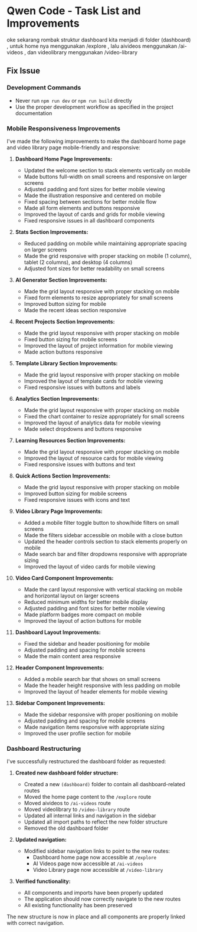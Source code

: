 # Qwen Code - Task List and Improvements
oke sekarang rombak struktur dashboard kita menjadi di folder (dashboard) , untuk home nya menggunakan /explore , lalu aivideos menggunakan /ai-videos , dan videolibrary menggunakan /video-library

## Fix Issue

### Development Commands
- Never run `npm run dev` or `npm run build` directly
- Use the proper development workflow as specified in the project documentation

### Mobile Responsiveness Improvements

I've made the following improvements to make the dashboard home page and video library page mobile-friendly and responsive:

1. **Dashboard Home Page Improvements:**
   - Updated the welcome section to stack elements vertically on mobile
   - Made buttons full-width on small screens and responsive on larger screens
   - Adjusted padding and font sizes for better mobile viewing
   - Made the illustration responsive and centered on mobile
   - Fixed spacing between sections for better mobile flow
   - Made all form elements and buttons responsive
   - Improved the layout of cards and grids for mobile viewing
   - Fixed responsive issues in all dashboard components

2. **Stats Section Improvements:**
   - Reduced padding on mobile while maintaining appropriate spacing on larger screens
   - Made the grid responsive with proper stacking on mobile (1 column), tablet (2 columns), and desktop (4 columns)
   - Adjusted font sizes for better readability on small screens

3. **AI Generator Section Improvements:**
   - Made the grid layout responsive with proper stacking on mobile
   - Fixed form elements to resize appropriately for small screens
   - Improved button sizing for mobile
   - Made the recent ideas section responsive

4. **Recent Projects Section Improvements:**
   - Made the grid layout responsive with proper stacking on mobile
   - Fixed button sizing for mobile screens
   - Improved the layout of project information for mobile viewing
   - Made action buttons responsive

5. **Template Library Section Improvements:**
   - Made the grid layout responsive with proper stacking on mobile
   - Improved the layout of template cards for mobile viewing
   - Fixed responsive issues with buttons and labels

6. **Analytics Section Improvements:**
   - Made the grid layout responsive with proper stacking on mobile
   - Fixed the chart container to resize appropriately for small screens
   - Improved the layout of analytics data for mobile viewing
   - Made select dropdowns and buttons responsive

7. **Learning Resources Section Improvements:**
   - Made the grid layout responsive with proper stacking on mobile
   - Improved the layout of resource cards for mobile viewing
   - Fixed responsive issues with buttons and text

8. **Quick Actions Section Improvements:**
   - Made the grid layout responsive with proper stacking on mobile
   - Improved button sizing for mobile screens
   - Fixed responsive issues with icons and text

9. **Video Library Page Improvements:**
   - Added a mobile filter toggle button to show/hide filters on small screens
   - Made the filters sidebar accessible on mobile with a close button
   - Updated the header controls section to stack elements properly on mobile
   - Made search bar and filter dropdowns responsive with appropriate sizing
   - Improved the layout of video cards for mobile viewing

10. **Video Card Component Improvements:**
    - Made the card layout responsive with vertical stacking on mobile and horizontal layout on larger screens
    - Reduced minimum widths for better mobile display
    - Adjusted padding and font sizes for better mobile viewing
    - Made platform badges more compact on mobile
    - Improved the layout of action buttons for mobile

11. **Dashboard Layout Improvements:**
    - Fixed the sidebar and header positioning for mobile
    - Adjusted padding and spacing for mobile screens
    - Made the main content area responsive

12. **Header Component Improvements:**
    - Added a mobile search bar that shows on small screens
    - Made the header height responsive with less padding on mobile
    - Improved the layout of header elements for mobile viewing

13. **Sidebar Component Improvements:**
    - Made the sidebar responsive with proper positioning on mobile
    - Adjusted padding and spacing for mobile screens
    - Made navigation items responsive with appropriate sizing
    - Improved the user profile section for mobile

### Dashboard Restructuring

I've successfully restructured the dashboard folder as requested:

1. **Created new dashboard folder structure:**
   - Created a new `(dashboard)` folder to contain all dashboard-related routes
   - Moved the home page content to the `/explore` route
   - Moved aivideos to `/ai-videos` route
   - Moved videolibrary to `/video-library` route
   - Updated all internal links and navigation in the sidebar
   - Updated all import paths to reflect the new folder structure
   - Removed the old dashboard folder

2. **Updated navigation:**
   - Modified sidebar navigation links to point to the new routes:
     - Dashboard home page now accessible at `/explore`
     - AI Videos page now accessible at `/ai-videos`
     - Video Library page now accessible at `/video-library`

3. **Verified functionality:**
   - All components and imports have been properly updated
   - The application should now correctly navigate to the new routes
   - All existing functionality has been preserved

The new structure is now in place and all components are properly linked with correct navigation.
